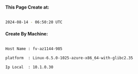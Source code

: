 
   
#### This Page Create at:

```bash

2024-08-14 - 06:50:20 UTC

```

#### Create By Machine:

```bash

Host Name : fv-az1144-985

platform  : Linux-6.5.0-1025-azure-x86_64-with-glibc2.35

Ip Local  : 10.1.0.30

```

